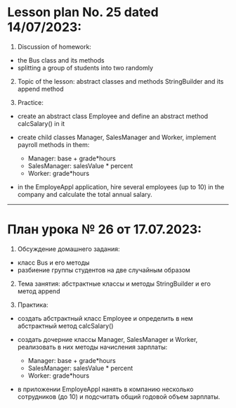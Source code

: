 # Lesson plan No. 25 dated 14/07/2023:

1. Discussion of homework:
- the Bus class and its methods
- splitting a group of students into two randomly

2. Topic of the lesson:
   abstract classes and methods
   StringBuilder and its append method

3. Practice:
- create an abstract class Employee and define an abstract method calcSalary() in it

- create child classes Manager, SalesManager and Worker, implement payroll methods in them:
    - Manager: base + grade*hours
    - SalesManager: salesValue * percent
    - Worker: grade*hours

- in the EmployeAppl application, hire several employees (up to 10) in the company and calculate the total annual salary.

______________________

# План урока № 26 от 17.07.2023:

1. Обсуждение домашнего задания:
- класс Bus и его методы
- разбиение группы студентов на две случайным образом

2. Тема занятия:
абстрактные классы и методы
StringBuilder и его метод append

3. Практика:
- создать абстрактный класс Employee и определить в нем абстрактный метод calcSalary()

- создать дочерние классы Manager, SalesManager и  Worker, реализовать в них методы начисления зарплаты:
    - Manager: base + grade*hours
    - SalesManager: salesValue * percent
    - Worker: grade*hours

- в приложении EmployeAppl нанять в компанию несколько сотрудников (до 10) и подсчитать общий годовой объем зарплаты. 







